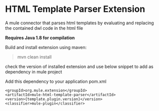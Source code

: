 # HTML Template Parser Extension
A mule connector that parses html templates by evaluating and replacing the contained dwl code in the html file

**Requires Java 1.8 for compilation**

Build and install extension using maven:
> mvn clean install

check the version of installed extension and use below snippet to add as dependency in mule project

Add this dependency to your application pom.xml

```
<groupId>org.mule.extension</groupId>
<artifactId>mule-html-template-parser</artifactId>
<version>{template.plugin.version}</version>
<classifier>mule-plugin</classifier>

```

